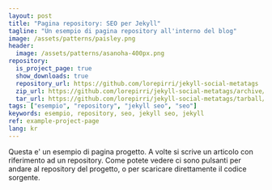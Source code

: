 ```yaml
---
layout: post
title: "Pagina repository: SEO per Jekyll"
tagline: "Un esempio di pagina repository all'interno del blog"
image: /assets/patterns/paisley.png
header:
  image: /assets/patterns/asanoha-400px.png
repository:
  is_project_page: true
  show_downloads: true
  repository_url: https://github.com/lorepirri/jekyll-social-metatags
  zip_url: https://github.com/lorepirri/jekyll-social-metatags/archive/master.zip
  tar_url: https://github.com/lorepirri/jekyll-social-metatags/tarball/master
tags: ["esempio", "repository", "jekyll seo", "seo"]
keywords: esempio, repository, seo, jekyll seo, jekyll  
ref: example-project-page
lang: kr
---
```


Questa e' un esempio di pagina progetto. A volte si scrive un articolo con riferimento ad un repository. Come potete vedere ci sono pulsanti per andare al repository del progetto, o per scaricare direttamente il codice sorgente.